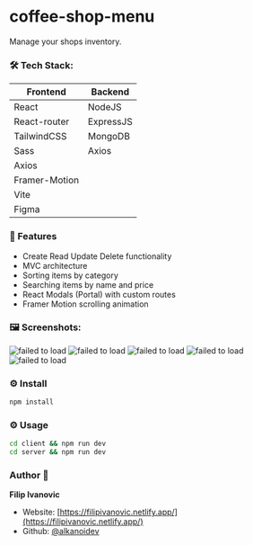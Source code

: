 # coffee-shop-menu

Manage your shops inventory.

### 🛠 Tech Stack:

| Frontend      | Backend   |
| ------------- | --------- |
| React         | NodeJS    |
| React-router  | ExpressJS |
| TailwindCSS   | MongoDB   |
| Sass          | Axios     |
| Axios         |
| Framer-Motion |
| Vite          |
| Figma         |

### 🚀 Features

- Create Read Update Delete functionality
- MVC architecture
- Sorting items by category
- Searching items by name and price
- React Modals (Portal) with custom routes
- Framer Motion scrolling animation

### 🖼 Screenshots:

![failed to load](https://raw.githubusercontent.com/alkanoidev/coffee-shop-menu/master/screenshots/Screenshot2022-05-23173142.png)
![failed to load](https://raw.githubusercontent.com/alkanoidev/coffee-shop-menu/master/screenshots/Screenshot2022-05-23173221.png)
![failed to load](https://raw.githubusercontent.com/alkanoidev/coffee-shop-menu/master/screenshots/Screenshot2022-05-23173240.png)
![failed to load](https://raw.githubusercontent.com/alkanoidev/coffee-shop-menu/master/screenshots/Screenshot2022-05-23173257.png)
![failed to load](https://raw.githubusercontent.com/alkanoidev/coffee-shop-menu/master/screenshots/Screenshot2022-05-23173316.png)

### ⚙ Install

```sh
npm install
```

### ⚙ Usage

```sh
cd client && npm run dev
cd server && npm run dev
```

### Author 👋

**Filip Ivanovic**

- Website: [https://filipivanovic.netlify.app/](https://filipivanovic.netlify.app/)
- Github: [@alkanoidev](https://github.com/alkanoidev)
